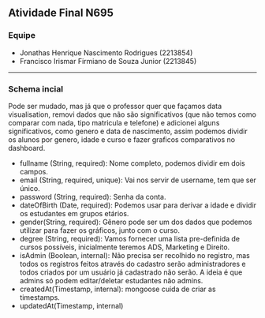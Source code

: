 ## Atividade Final N695

### Equipe

-   Jonathas Henrique Nascimento Rodrigues (2213854)
-   Francisco Irismar Firmiano de Souza Junior (2213845)

---

### Schema incial

Pode ser mudado, mas já que o professor quer que façamos data visualisation, removi dados que não são significativos (que não temos como comparar com nada, tipo matricula e telefone) e adicionei alguns significativos, como genero e data de nascimento, assim podemos dividir os alunos por genero, idade e curso e fazer graficos comparativos no dashboard.

-   fullname (String, required): Nome completo, podemos dividir em dois campos.
-   email (String, required, unique): Vai nos servir de username, tem que ser único.
-   password (String, required): Senha da conta.
-   dateOfBirth (Date, required): Podemos usar para derivar a idade e dividir os estudantes em grupos etários.
-   gender(String, required): Gênero pode ser um dos dados que podemos utilizar para fazer os gráficos, junto com o curso.
-   degree (String, required): Vamos fornecer uma lista pre-definida de cursos possíveis, inicialmente teremos ADS, Marketing e Direito.
-   isAdmin (Boolean, internal): Não precisa ser recolhido no registro, mas todos os registros feitos através do cadastro serão administradores e todos criados por um usuário já cadastrado não serão. A ideia é que admins só podem editar/deletar estudantes não admins.
-   createdAt(Timestamp, internal): mongoose cuida de criar as timestamps.
-   updatedAt(Timestamp, internal)
